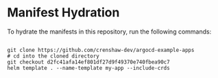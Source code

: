 
# Manifest Hydration

To hydrate the manifests in this repository, run the following commands:

```shell

git clone https://github.com/crenshaw-dev/argocd-example-apps
# cd into the cloned directory
git checkout d2fc41afa14ef801df27d9f49370e740fbea90c7
helm template . --name-template my-app --include-crds
```